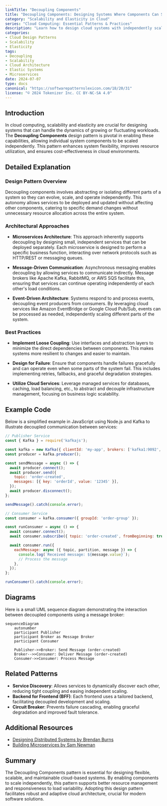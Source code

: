 ```yaml
---
linkTitle: "Decoupling Components"
title: "Decoupling Components: Designing Systems Where Components Can Scale Independently"
category: "Scalability and Elasticity in Cloud"
series: "Cloud Computing: Essential Patterns & Practices"
description: "Learn how to design cloud systems with independently scalable components to achieve scalability and elasticity, enhancing performance and resource utilization."
categories:
- Cloud Design Patterns
- Scalability
- Elasticity
tags:
- Decoupling
- Scalability
- Cloud Architecture
- Elastic Systems
- Microservices
date: 2024-07-07
type: docs
canonical: "https://softwarepatternslexicon.com/18/20/31"
license: "© 2024 Tokenizer Inc. CC BY-NC-SA 4.0"
---
```


## Introduction

In cloud computing, scalability and elasticity are crucial for designing systems that can handle the dynamics of growing or fluctuating workloads. The **Decoupling Components** design pattern is pivotal in enabling these capabilities, allowing individual system components to be scaled independently. This pattern enhances system flexibility, improves resource utilization, and ensures cost-effectiveness in cloud environments.

## Detailed Explanation

### Design Pattern Overview

Decoupling components involves abstracting or isolating different parts of a system so they can evolve, scale, and operate independently. This autonomy allows services to be deployed and updated without affecting other components, catering to specific demand changes without unnecessary resource allocation across the entire system.

### Architectural Approaches

- **Microservices Architecture**: This approach inherently supports decoupling by designing small, independent services that can be deployed separately. Each microservice is designed to perform a specific business function, interacting over network protocols such as HTTP/REST or messaging queues.

- **Message-Driven Communication**: Asynchronous messaging enables decoupling by allowing services to communicate indirectly. Message brokers like Apache Kafka, RabbitMQ, or AWS SQS facilitate this, ensuring that services can continue operating independently of each other's load conditions.

- **Event-Driven Architecture**: Systems respond to and process events, decoupling event producers from consumers. By leveraging cloud services like Amazon EventBridge or Google Cloud Pub/Sub, events can be processed as needed, independently scaling different parts of the system.

### Best Practices

- **Implement Loose Coupling**: Use interfaces and abstraction layers to minimize the direct dependencies between components. This makes systems more resilient to changes and easier to maintain.

- **Design for Failure**: Ensure that components handle failures gracefully and can operate even when some parts of the system fail. This includes implementing retries, fallbacks, and graceful degradation strategies.

- **Utilize Cloud Services**: Leverage managed services for databases, caching, load balancing, etc., to abstract and decouple infrastructure management, focusing on business logic scalability.

## Example Code

Below is a simplified example in JavaScript using Node.js and Kafka to illustrate decoupled communication between services:

```javascript
// Publisher Service
const { Kafka } = require('kafkajs');

const kafka = new Kafka({ clientId: 'my-app', brokers: ['kafka1:9092', 'kafka2:9092'] });
const producer = kafka.producer();

const sendMessage = async () => {
  await producer.connect();
  await producer.send({
    topic: 'order-created',
    messages: [{ key: 'orderId', value: '12345' }],
  });
  await producer.disconnect();
};

sendMessage().catch(console.error);

// Consumer Service
const consumer = kafka.consumer({ groupId: 'order-group' });

const runConsumer = async () => {
  await consumer.connect();
  await consumer.subscribe({ topic: 'order-created', fromBeginning: true });

  await consumer.run({
    eachMessage: async ({ topic, partition, message }) => {
      console.log(`Received message: ${message.value}`);
      // Process the message
    },
  });
};

runConsumer().catch(console.error);
```

## Diagrams

Here is a small UML sequence diagram demonstrating the interaction between decoupled components using a message broker:

```mermaid
sequenceDiagram
    autonumber
    participant Publisher
    participant Broker as Message Broker
    participant Consumer

    Publisher->>Broker: Send Message (order-created)
    Broker-->>Consumer: Deliver Message (order-created)
    Consumer->>Consumer: Process Message
```

## Related Patterns

- **Service Discovery**: Allows services to dynamically discover each other, reducing tight coupling and easing independent scaling.
- **Backend for Frontend (BFF)**: Each frontend uses a tailored backend, facilitating decoupled development and scaling.
- **Circuit Breaker**: Prevents failure cascading, enabling graceful degradation and improved fault tolerance.

## Additional Resources

- [Designing Distributed Systems by Brendan Burns](https://www.oreilly.com/library/view/designing-distributed-systems/9781491983620/)
- [Building Microservices by Sam Newman](https://www.oreilly.com/library/view/building-microservices/9781491950349/)

## Summary

The Decoupling Components pattern is essential for designing flexible, scalable, and maintainable cloud-based systems. By enabling components to scale independently, this pattern supports better resource management and responsiveness to load variability. Adopting this design pattern facilitates robust and adaptive cloud architecture, crucial for modern software solutions.
